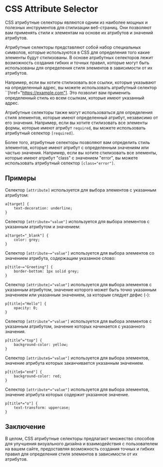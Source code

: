 # CSS Attribute Selector

CSS атрибутные селекторы являются одним из наиболее мощных и полезных инструментов для стилизации веб-страниц. Они позволяют вам применять стили к элементам на основе их атрибутов и значений атрибутов.

Атрибутные селекторы представляют собой набор специальных символов, которые используются в CSS для определения того какие элементы будут стилизованы. В основе атрибутных селекторов лежит возможность создания гибких и точных правил, которые могут быть использованы для определения стиля элементов в зависимости от их атрибутов.

Например, если вы хотите стилизовать все ссылки, которые указывают на определенный адрес, вы можете использовать атрибутный селектор ``[href="https://example.com"]. Это позволит вам применить определенный стиль ко всем ссылкам, которые имеют указанный адрес.

Атрибутные селекторы также могут использоваться для определения стиля элементов, которые имеют определенный атрибут, независимо от его значения. Например, если вы хотите стилизовать все элементы формы, которые имеют атрибут ``required``, вы можете использовать атрибутный селектор ``[required]``.

Более того, атрибутные селекторы позволяют вам определить стиль элементов, которые имеют атрибут с определенным значениям или частью значения. Например, если вы хотите стилизовать все элементы, которые имеют атрибут "class" с значением "error", вы можете использовать атрибутный селектор ``[class="error"]``.

## Примеры

Селектор ``[attribute]`` используется для выбора элементов с указанным атрибутом:

```
a[target] {
    text-decoration: underline;
}
```

Селектор ``[attribute="value"]`` используется для выбора элементов с указанным атрибутом и значением:

```
a[target="_blank"] {
    color: grey;
}
```

Селектор ``[attribute~="value"]`` используется для выбора элементов со значением атрибута, содержащим указанное слово:

```
p[title~="Greeting"] {
    border-bottom: 1px solid grey;
}
```

Селектор ``[attribute|="value"]`` используется для выбора элементов с указанным атрибутом, значение которого может быть точно указанным значением или указанным значением, за которым следует дефис (-):

```
p[title|="Hello"] {
    opacity: 0;
}
```

Селектор ``[attribute^="value"]`` используется для выбора элементов с указанным атрибутом, значение которых начинается с указанного значения.

```
p[title^="top"] {
    background-color: yellow;
}
```

Селектор ``[attribute$="value"]`` используется для выбора элементов, значение атрибута которых заканчивается указанным значением.

```
p[title$="end"] {
    background-color: red;
}
```

Селектор ``[attribute*="value"]`` используется для выбора элементов, значение атрибута которых содержит указанное значение.

```
p[title*="o"] {
    text-transform: uppercase;
}
```

## Заключение

В целом, CSS атрибутные селекторы предлагают множество способов для улучшения визуального дизайна и взаимодействия с пользователем на вашем сайте, предоставляя возможность создания точных и гибких правил для определения стиля элементов в зависимости от их атрибутов.